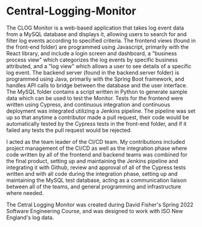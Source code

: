 # Central-Logging-Monitor
The CLOG Monitor is a web-based application that takes log event data from a MySQL database and displays it, allowing users to search for and filter log events according
to specified criteria. The frontend views (found in the front-end folder) are programmed using Javascript, primarily with the React library, and include a login screen and
dashboard, a "business process view" which categorizes the log events by specific business attributed, and a "log view" which allows a user to see details of a specific
log event. The backend server (found in the backend.server folder) is programmed using Java, primarily with the Spring Boot framework, and handles API calls to bridge
between the database and the user interface. The MySQL folder contains a script written in Python to generate sample data which can be used to test the Monitor. Tests for
the frontend were written using Cypress, and continuous integration and continuous deployment was integrated utilizing a Jenkins pipeline. The pipeline was set up so that
anytime a contributor made a pull request, their code would be automatically tested by the Cypress tests in the front-end folder, and if it failed any tests the pull request
would be rejected.

I acted as the team leader of the CI/CD team. My contributions included project management of the CI/CD as well as the integration phase where code written by all of the 
frontend and backend teams was combined for the final product, setting up and maintaining the Jenkins pipeline and integrating it with Github, review and approval of all
of the Cypress tests written and with all code during the integration phase, setting up and maintaining the MySQL test database, acting as a communication liaison between
all of the teams, and general programming and infrastructure where needed.

The Cetral Logging Monitor was created during David Fisher's Spring 2022 Software Engineering Course, and was designed to work with ISO New England's log data.
